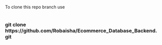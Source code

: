 To clone this repo branch use <br/> <br/>

<h3>git clone https://github.com/Robaisha/Ecommerce_Database_Backend.git </h3>
